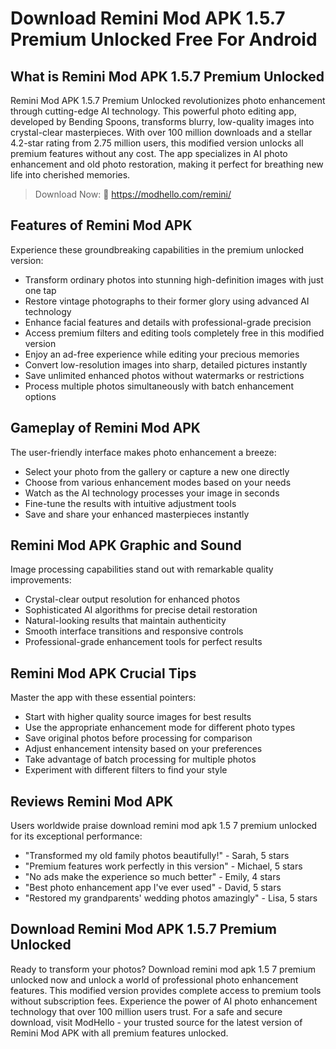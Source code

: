 # Download Remini Mod APK 1.5.7 Premium Unlocked Free For Android

## What is Remini Mod APK 1.5.7 Premium Unlocked

Remini Mod APK 1.5.7 Premium Unlocked revolutionizes photo enhancement through cutting-edge AI technology. This powerful photo editing app, developed by Bending Spoons, transforms blurry, low-quality images into crystal-clear masterpieces. With over 100 million downloads and a stellar 4.2-star rating from 2.75 million users, this modified version unlocks all premium features without any cost. The app specializes in AI photo enhancement and old photo restoration, making it perfect for breathing new life into cherished memories.

>Download Now: 👏 https://modhello.com/remini/

## Features of Remini Mod APK

Experience these groundbreaking capabilities in the premium unlocked version:

* Transform ordinary photos into stunning high-definition images with just one tap
* Restore vintage photographs to their former glory using advanced AI technology
* Enhance facial features and details with professional-grade precision
* Access premium filters and editing tools completely free in this modified version
* Enjoy an ad-free experience while editing your precious memories
* Convert low-resolution images into sharp, detailed pictures instantly
* Save unlimited enhanced photos without watermarks or restrictions
* Process multiple photos simultaneously with batch enhancement options

## Gameplay of Remini Mod APK

The user-friendly interface makes photo enhancement a breeze:

* Select your photo from the gallery or capture a new one directly
* Choose from various enhancement modes based on your needs
* Watch as the AI technology processes your image in seconds
* Fine-tune the results with intuitive adjustment tools
* Save and share your enhanced masterpieces instantly

## Remini Mod APK Graphic and Sound

Image processing capabilities stand out with remarkable quality improvements:

* Crystal-clear output resolution for enhanced photos
* Sophisticated AI algorithms for precise detail restoration
* Natural-looking results that maintain authenticity
* Smooth interface transitions and responsive controls
* Professional-grade enhancement tools for perfect results

## Remini Mod APK Crucial Tips

Master the app with these essential pointers:

* Start with higher quality source images for best results
* Use the appropriate enhancement mode for different photo types
* Save original photos before processing for comparison
* Adjust enhancement intensity based on your preferences
* Take advantage of batch processing for multiple photos
* Experiment with different filters to find your style

## Reviews Remini Mod APK

Users worldwide praise download remini mod apk 1.5 7 premium unlocked for its exceptional performance:

* "Transformed my old family photos beautifully!" - Sarah, 5 stars
* "Premium features work perfectly in this version" - Michael, 5 stars
* "No ads make the experience so much better" - Emily, 4 stars
* "Best photo enhancement app I've ever used" - David, 5 stars
* "Restored my grandparents' wedding photos amazingly" - Lisa, 5 stars

## Download Remini Mod APK 1.5.7 Premium Unlocked

Ready to transform your photos? Download remini mod apk 1.5 7 premium unlocked now and unlock a world of professional photo enhancement features. This modified version provides complete access to premium tools without subscription fees. Experience the power of AI photo enhancement technology that over 100 million users trust. For a safe and secure download, visit ModHello - your trusted source for the latest version of Remini Mod APK with all premium features unlocked.
